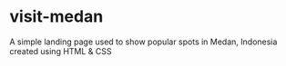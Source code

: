 # visit-medan
A simple landing page used to show popular spots in Medan, Indonesia created using HTML & CSS
